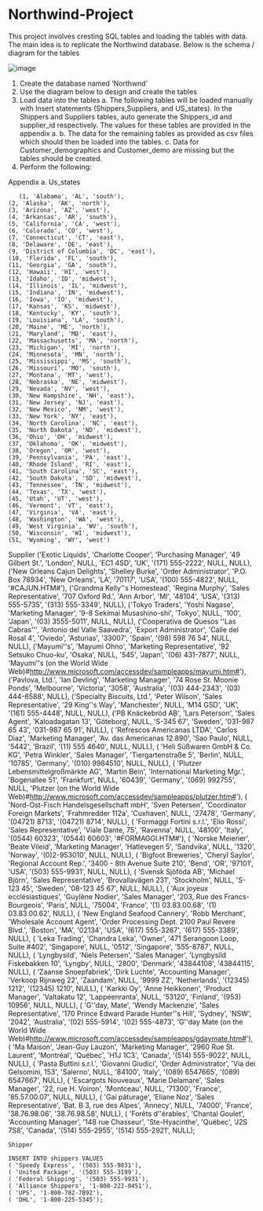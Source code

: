 # Northwind-Project
This project involves cresting SQL tables and loading the tables with data.
The main idea is to replicate the Northwind database.
Below is the schema / diagram for the tables

![image](https://github.com/kowusuasante/Northwind-Project/assets/149259861/6f97fc5d-95bc-41b5-89c5-ef0f279b9b73)

1.	Create the database named ‘Northwnd’
2.	Use the diagram below to design and create the tables  
3.	Load data into the tables
a.	The following tables will be loaded manually with Insert statements (Shippers,Suppliers, and US_states). In the Shippers and Suppliers tables, auto generate the Shippers_id and supplier_id respectively. The values for these tables are provided in the appendix a.
b.	The data for the remaining tables as provided as csv files which should then be loaded into the tables.
c.	Data for Customer_demographics and Customer_demo are missing but the tables should be created.
4.	Perform the following:

Appendix a.
Us_states

       (1, 'Alabama', 'AL', 'south'),
	(2, 'Alaska', 'AK', 'north'),
	(3, 'Arizona', 'AZ', 'west'),
	(4, 'Arkansas', 'AR', 'south'),
	(5, 'California', 'CA', 'west'),
	(6, 'Colorado', 'CO', 'west'),
	(7, 'Connecticut', 'CT', 'east'),
	(8, 'Delaware', 'DE', 'east'),
	(9, 'District of Columbia', 'DC', 'east'),
	(10, 'Florida', 'FL', 'south'),
	(11, 'Georgia', 'GA', 'south'),
	(12, 'Hawaii', 'HI', 'west'),
	(13, 'Idaho', 'ID', 'midwest'),
	(14, 'Illinois', 'IL', 'midwest'),
	(15, 'Indiana', 'IN', 'midwest'),
	(16, 'Iowa', 'IO', 'midwest'),
	(17, 'Kansas', 'KS', 'midwest'),
	(18, 'Kentucky', 'KY', 'south'),
	(19, 'Louisiana', 'LA', 'south'),
	(20, 'Maine', 'ME', 'north'),
	(21, 'Maryland', 'MD', 'east'),
	(22, 'Massachusetts', 'MA', 'north'),
	(23, 'Michigan', 'MI', 'north'),
	(24, 'Minnesota', 'MN', 'north'),
	(25, 'Mississippi', 'MS', 'south'),
	(26, 'Missouri', 'MO', 'south'),
	(27, 'Montana', 'MT', 'west'),
	(28, 'Nebraska', 'NE', 'midwest'),
	(29, 'Nevada', 'NV', 'west'),
	(30, 'New Hampshire', 'NH', 'east'),
	(31, 'New Jersey', 'NJ', 'east'),
	(32, 'New Mexico', 'NM', 'west'),
	(33, 'New York', 'NY', 'east'),
	(34, 'North Carolina', 'NC', 'east'),
	(35, 'North Dakota', 'ND', 'midwest'),
	(36, 'Ohio', 'OH', 'midwest'),
	(37, 'Oklahoma', 'OK', 'midwest'),
	(38, 'Oregon', 'OR', 'west'),
	(39, 'Pennsylvania', 'PA', 'east'),
	(40, 'Rhode Island', 'RI', 'east'),
	(41, 'South Carolina', 'SC', 'east'),
	(42, 'South Dakota', 'SD', 'midwest'),
	(43, 'Tennessee', 'TN', 'midwest'),
	(44, 'Texas', 'TX', 'west'),
	(45, 'Utah', 'UT', 'west'),
	(46, 'Vermont', 'VT', 'east'),
	(47, 'Virginia', 'VA', 'east'),
	(48, 'Washington', 'WA', 'west'),
	(49, 'West Virginia', 'WV', 'south'),
	(50, 'Wisconsin', 'WI', 'midwest'),
	(51, 'Wyoming', 'WY', 'west')

Supplier
('Exotic Liquids', 'Charlotte Cooper', 'Purchasing Manager', '49 Gilbert St.', 'London', NULL, 'EC1 4SD', 'UK', '(171) 555-2222', NULL, NULL),
	('New Orleans Cajun Delights', 'Shelley Burke', 'Order Administrator', 'P.O. Box 78934', 'New Orleans', 'LA', '70117', 'USA', '(100) 555-4822', NULL, '#CAJUN.HTM#'),
	('Grandma Kelly''s Homestead', 'Regina Murphy', 'Sales Representative', '707 Oxford Rd.', 'Ann Arbor', 'MI', '48104', 'USA', '(313) 555-5735', '(313) 555-3349', NULL),
	('Tokyo Traders', 'Yoshi Nagase', 'Marketing Manager', '9-8 Sekimai Musashino-shi', 'Tokyo', NULL, '100', 'Japan', '(03) 3555-5011', NULL, NULL),
	('Cooperativa de Quesos ''Las Cabras''', 'Antonio del Valle Saavedra', 'Export Administrator', 'Calle del Rosal 4', 'Oviedo', 'Asturias', '33007', 'Spain', '(98) 598 76 54', NULL, NULL),
	('Mayumi''s', 'Mayumi Ohno', 'Marketing Representative', '92 Setsuko Chuo-ku', 'Osaka', NULL, '545', 'Japan', '(06) 431-7877', NULL, 'Mayumi''s (on the World Wide Web)#http://www.microsoft.com/accessdev/sampleapps/mayumi.htm#'),
	('Pavlova, Ltd.', 'Ian Devling', 'Marketing Manager', '74 Rose St. Moonie Ponds', 'Melbourne', 'Victoria', '3058', 'Australia', '(03) 444-2343', '(03) 444-6588', NULL),
	('Specialty Biscuits, Ltd.', 'Peter Wilson', 'Sales Representative', '29 King''s Way', 'Manchester', NULL, 'M14 GSD', 'UK', '(161) 555-4448', NULL, NULL),
	('PB Knäckebröd AB', 'Lars Peterson', 'Sales Agent', 'Kaloadagatan 13', 'Göteborg', NULL, 'S-345 67', 'Sweden', '031-987 65 43', '031-987 65 91', NULL),
	( 'Refrescos Americanas LTDA', 'Carlos Diaz', 'Marketing Manager', 'Av. das Americanas 12.890', 'Sao Paulo', NULL, '5442', 'Brazil', '(11) 555 4640', NULL, NULL),
	( 'Heli Süßwaren GmbH & Co. KG', 'Petra Winkler', 'Sales Manager', 'Tiergartenstraße 5', 'Berlin', NULL, '10785', 'Germany', '(010) 9984510', NULL, NULL),
	( 'Plutzer Lebensmittelgroßmärkte AG', 'Martin Bein', 'International Marketing Mgr.', 'Bogenallee 51', 'Frankfurt', NULL, '60439', 'Germany', '(069) 992755', NULL, 'Plutzer (on the World Wide Web)#http://www.microsoft.com/accessdev/sampleapps/plutzer.htm#'),
	( 'Nord-Ost-Fisch Handelsgesellschaft mbH', 'Sven Petersen', 'Coordinator Foreign Markets', 'Frahmredder 112a', 'Cuxhaven', NULL, '27478', 'Germany', '(04721) 8713', '(04721) 8714', NULL),
	( 'Formaggi Fortini s.r.l.', 'Elio Rossi', 'Sales Representative', 'Viale Dante, 75', 'Ravenna', NULL, '48100', 'Italy', '(0544) 60323', '(0544) 60603', '#FORMAGGI.HTM#'),
	( 'Norske Meierier', 'Beate Vileid', 'Marketing Manager', 'Hatlevegen 5', 'Sandvika', NULL, '1320', 'Norway', '(0)2-953010', NULL, NULL),
	( 'Bigfoot Breweries', 'Cheryl Saylor', 'Regional Account Rep.', '3400 - 8th Avenue Suite 210', 'Bend', 'OR', '97101', 'USA', '(503) 555-9931', NULL, NULL),
	( 'Svensk Sjöföda AB', 'Michael Björn', 'Sales Representative', 'Brovallavägen 231', 'Stockholm', NULL, 'S-123 45', 'Sweden', '08-123 45 67', NULL, NULL),
	( 'Aux joyeux ecclésiastiques', 'Guylène Nodier', 'Sales Manager', '203, Rue des Francs-Bourgeois', 'Paris', NULL, '75004', 'France', '(1) 03.83.00.68', '(1) 03.83.00.62', NULL),
	( 'New England Seafood Cannery', 'Robb Merchant', 'Wholesale Account Agent', 'Order Processing Dept. 2100 Paul Revere Blvd.', 'Boston', 'MA', '02134', 'USA', '(617) 555-3267', '(617) 555-3389', NULL),
	( 'Leka Trading', 'Chandra Leka', 'Owner', '471 Serangoon Loop, Suite #402', 'Singapore', NULL, '0512', 'Singapore', '555-8787', NULL, NULL),
	( 'Lyngbysild', 'Niels Petersen', 'Sales Manager', 'Lyngbysild Fiskebakken 10', 'Lyngby', NULL, '2800', 'Denmark', '43844108', '43844115', NULL),
	( 'Zaanse Snoepfabriek', 'Dirk Luchte', 'Accounting Manager', 'Verkoop Rijnweg 22', 'Zaandam', NULL, '9999 ZZ', 'Netherlands', '(12345) 1212', '(12345) 1210', NULL),
	( 'Karkki Oy', 'Anne Heikkonen', 'Product Manager', 'Valtakatu 12', 'Lappeenranta', NULL, '53120', 'Finland', '(953) 10956', NULL, NULL),
	( 'G''day, Mate', 'Wendy Mackenzie', 'Sales Representative', '170 Prince Edward Parade Hunter''s Hill', 'Sydney', 'NSW', '2042', 'Australia', '(02) 555-5914', '(02) 555-4873', 'G''day Mate (on the World Wide Web)#http://www.microsoft.com/accessdev/sampleapps/gdaymate.htm#'),
	( 'Ma Maison', 'Jean-Guy Lauzon', 'Marketing Manager', '2960 Rue St. Laurent', 'Montréal', 'Québec', 'H1J 1C3', 'Canada', '(514) 555-9022', NULL, NULL),
	( 'Pasta Buttini s.r.l.', 'Giovanni Giudici', 'Order Administrator', 'Via dei Gelsomini, 153', 'Salerno', NULL, '84100', 'Italy', '(089) 6547665', '(089) 6547667', NULL),
	( 'Escargots Nouveaux', 'Marie Delamare', 'Sales Manager', '22, rue H. Voiron', 'Montceau', NULL, '71300', 'France', '85.57.00.07', NULL, NULL),
	( 'Gai pâturage', 'Eliane Noz', 'Sales Representative', 'Bat. B 3, rue des Alpes', 'Annecy', NULL, '74000', 'France', '38.76.98.06', '38.76.98.58', NULL),
	( 'Forêts d''érables', 'Chantal Goulet', 'Accounting Manager', '148 rue Chasseur', 'Ste-Hyacinthe', 'Québec', 'J2S 7S8', 'Canada', '(514) 555-2955', '(514) 555-2921', NULL);

	Shipper
 
	INSERT INTO shippers VALUES
	( 'Speedy Express', '(503) 555-9831'),
	( 'United Package', '(503) 555-3199'),
	( 'Federal Shipping', '(503) 555-9931'),
	( 'Alliance Shippers', '1-800-222-0451'),
	( 'UPS', '1-800-782-7892'),
	( 'DHL', '1-800-225-5345');

 
